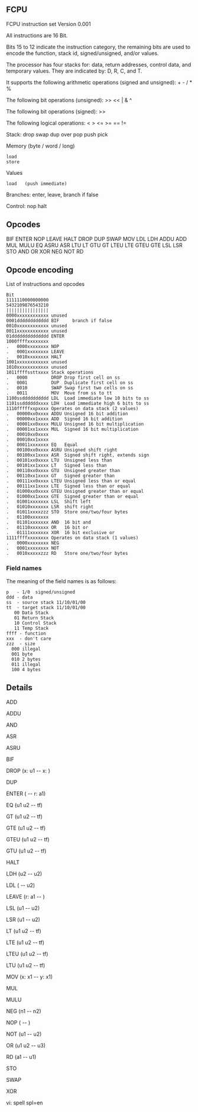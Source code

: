 ## FCPU

FCPU instruction set Version 0.001

All instructions are 16 Bit.

Bits 15 to 12 indicate the instruction category, the remaining bits are used
to encode the function, stack id, signed/unsigned, and/or values.

The processor has four stacks for: data, return addresses, control data, and
temporary values.
They are indicated by:  D, R, C, and T.

It supports the following arithmetic operations (signed and unsigned): + - / * %

The following bit operations (unsigned): >> << | & ^

The following bit operations (signed): >>

The following logical operations: < > <= >= == !=

Stack: drop swap dup over pop push pick

Memory (byte / word / long)

    load
    store

Values

    load   (push immediate)

Branches: enter, leave, branch if false

Control: nop halt

## Opcodes

BIF ENTER NOP LEAVE HALT DROP DUP SWAP MOV LDL LDH ADDU ADD MUL MULU EQ ASRU
ASR LTU LT GTU GT LTEU LTE GTEU GTE LSL LSR STO AND OR XOR NEG NOT RD

## Opcode encoding

List of instructions and opcodes

    Bit
    1111110000000000
    5432109876543210
    ||||||||||||||||
    0000xxxxxxxxxxxx unused
    0001dddddddddddd BIF     branch if false
    0010xxxxxxxxxxxx unused
    0011xxxxxxxxxxxx unused
    01dddddddddddddd ENTER
    1000ffffxxxxxxxx
    .   0000xxxxxxxx NOP
    .   0001xxxxxxxx LEAVE
    .   0010xxxxxxxx HALT
    1001xxxxxxxxxxxx unused
    1010xxxxxxxxxxxx unused
    1011ffffssttxxxx Stack operations
    .   0000         DROP Drop first cell on ss
    .   0001         DUP  Duplicate first cell on ss
    .   0010         SWAP Swap first two cells on ss
    .   0011         MOV  Move from ss to tt
    1100ssdddddddddd LDL  Load immediate low 10 bits to ss
    1101ssddddddxxxx LDH  Load immediate high 6 bits to ss
    1110fffffxxpxxxx Operates on data stack (2 values)
    .   00000xx0xxxx ADDU Unsigned 16 bit addition
    .   00000xx1xxxx ADD  Signed 16 bit addition
    .   00001xx0xxxx MULU Unsigned 16 bit multiplication
    .   00001xx1xxxx MUL  Signed 16 bit multiplication
    .   00010xx0xxxx
    .   00010xx1xxxx
    .   00011xxxxxxx EQ   Equal
    .   00100xx0xxxx ASRU Unsigned shift right
    .   00100xx1xxxx ASR  Signed shift right, extends sign
    .   00101xx0xxxx LTU  Unsigned less than
    .   00101xx1xxxx LT   Signed less than
    .   00110xx0xxxx GTU  Unsigned greater than
    .   00110xx1xxxx GT   Signed greater than
    .   00111xx0xxxx LTEU Unsigned less than or equal
    .   00111xx1xxxx LTE  Signed less than or equal
    .   01000xx0xxxx GTEU Unsigned greater than or equal
    .   01000xx1xxxx GTE  Signed greater than or equal
    .   01001xxxxxxx LSL  Shift left
    .   01010xxxxxxx LSR  shift right
    .   01011xxxxzzz STO  Store one/two/four bytes
    .   01100xxxxxxx
    .   01101xxxxxxx AND  16 bit and
    .   01110xxxxxxx OR   16 bit or
    .   01111xxxxxxx XOR  16 bit exclusive or
    1111ffffxxxxxxxx Operates on data stack (1 values)
    .   0000xxxxxxxx NEG
    .   0001xxxxxxxx NOT
    .   0010xxxxxzzz RD   Store one/two/four bytes

### Field names

The meaning of the field names is as follows:

    p   - 1/0  signed/unsigned
    ddd - data
    ss  - source stack 11/10/01/00
    tt  - target stack 11/10/01/00
       00 Data Stack
       01 Return Stack
       10 Control Stack
       11 Temp Stack
    ffff - function
    xxx  - don't care
    zzz  - size
      000 illegal
      001 byte
      010 2 bytes
      011 illegal
      100 4 bytes

## Details


ADD

ADDU

AND

ASR

ASRU

BIF

DROP  (x: u1 -- x: )

DUP

ENTER ( -- r: a1)

EQ   (u1 u2 -- tf)

GT   (u1 u2 -- tf)

GTE  (u1 u2 -- tf)

GTEU (u1 u2 -- tf)

GTU  (u1 u2 -- tf)

HALT

LDH  (u2 -- u2)

LDL  (   -- u2)

LEAVE (r: a1 -- )

LSL (u1 -- u2)

LSR (u1 -- u2)

LT  (u1 u2 -- tf)

LTE   (u1 u2 -- tf)

LTEU  (u1 u2 -- tf)

LTU  (u1 u2 -- tf)

MOV  (x: x1 -- y: x1)

MUL

MULU

NEG (n1 -- n2)

NOP ( -- )

NOT (u1 -- u2)

OR  (u1 u2 -- u3)

RD  (a1 -- u1)

STO

SWAP

XOR

vi: spell spl=en
